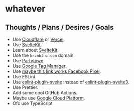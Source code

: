 # whatever

## Thoughts / Plans / Desires / Goals

- Use [Cloudflare](https://www.cloudflare.com) or [Vercel](https://vercel.com).
- Use [SvelteKit](https://kit.svelte.dev).
- Learn about [SvelteKit](https://kit.svelte.dev).
- Use the `krznbtni.com` domain.
- Use [Partytown](https://partytown.builder.io).
- Use [Google Tag Manager](https://tagmanager.google.com).
- Use [maybe this link works Facebook Pixel](https://www.facebook.com/business/tools/meta-pixel).
- Use ESLint.
- Use [eslint-plugin-svelte](https://github.com/ota-meshi/eslint-plugin-svelte) instead of [eslint-plugin-svelte3](https://github.com/sveltejs/eslint-plugin-svelte3).
- Use Prettier.
- Add some cool GitHub Actions.
- Maybe use [Google Cloud Platform](https://cloud.google.com/).
- Ofc use TypeScript
